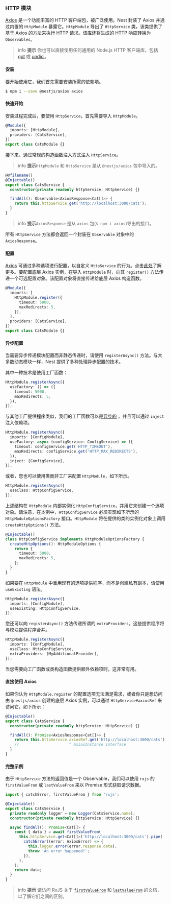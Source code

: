 ### HTTP 模块

[Axios](https://github.com/axios/axios) 是一个功能丰富的 HTTP 客户端包，被广泛使用。Nest 封装了 Axios 并通过内置的 `HttpModule` 暴露它。`HttpModule` 导出了 `HttpService` 类，该类提供了基于 Axios 的方法来执行 HTTP 请求。该库还将生成的 HTTP 响应转换为 `Observables`。

> info **提示** 你也可以直接使用任何通用的 Node.js HTTP 客户端库，包括 [got](https://github.com/sindresorhus/got) 或 [undici](https://github.com/nodejs/undici)。

#### 安装

要开始使用它，我们首先需要安装所需的依赖项。

```bash
$ npm i --save @nestjs/axios axios
```

#### 快速开始

安装过程完成后，要使用 `HttpService`，首先需要导入 `HttpModule`。

```typescript
@Module({
  imports: [HttpModule],
  providers: [CatsService],
})
export class CatsModule {}
```

接下来，通过常规的构造函数注入方式注入 `HttpService`。

> info **提示**`HttpModule` 和 `HttpService` 是从 `@nestjs/axios` 包中导入的。

```typescript
@@filename()
@Injectable()
export class CatsService {
  constructor(private readonly httpService: HttpService) {}

  findAll(): Observable<AxiosResponse<Cat[]>> {
    return this.httpService.get('http://localhost:3000/cats');
  }
}
```

> info **提示**`AxiosResponse` 是从 `axios` 包(`$ npm i axios`)导出的接口。

所有 `HttpService` 方法都会返回一个封装在 `Observable` 对象中的 `AxiosResponse`。

#### 配置

[Axios](https://github.com/axios/axios) 可通过多种选项进行配置，以自定义 `HttpService` 的行为。点击[此处](https://github.com/axios/axios#request-config)了解更多。要配置底层 Axios 实例，在导入 `HttpModule` 时，向其 `register()` 方法传递一个可选配置对象。该配置对象将直接传递给底层 Axios 构造函数。

```typescript
@Module({
  imports: [
    HttpModule.register({
      timeout: 5000,
      maxRedirects: 5,
    }),
  ],
  providers: [CatsService],
})
export class CatsModule {}
```

#### 异步配置

当需要异步传递模块配置而非静态传递时，请使用 `registerAsync()` 方法。与大多数动态模块一样，Nest 提供了多种处理异步配置的技术。

其中一种技术是使用工厂函数：

```typescript
HttpModule.registerAsync({
  useFactory: () => ({
    timeout: 5000,
    maxRedirects: 5,
  }),
});
```

与其他工厂提供程序类似，我们的工厂函数可以是[异步的](https://docs.nestjs.com/fundamentals/custom-providers#factory-providers-usefactory) ，并且可以通过 `inject` 注入依赖项。

```typescript
HttpModule.registerAsync({
  imports: [ConfigModule],
  useFactory: async (configService: ConfigService) => ({
    timeout: configService.get('HTTP_TIMEOUT'),
    maxRedirects: configService.get('HTTP_MAX_REDIRECTS'),
  }),
  inject: [ConfigService],
});
```

或者，您也可以使用类而非工厂来配置 `HttpModule`，如下所示。

```typescript
HttpModule.registerAsync({
  useClass: HttpConfigService,
});
```

上述结构在 `HttpModule` 内部实例化 `HttpConfigService`，并用它来创建一个选项对象。请注意，在本例中，`HttpConfigService` 必须实现如下所示的 `HttpModuleOptionsFactory` 接口。`HttpModule` 将在提供的类的实例化对象上调用 `createHttpOptions()` 方法。

```typescript
@Injectable()
class HttpConfigService implements HttpModuleOptionsFactory {
  createHttpOptions(): HttpModuleOptions {
    return {
      timeout: 5000,
      maxRedirects: 5,
    };
  }
}
```

如果要在 `HttpModule` 中重用现有的选项提供程序，而不是创建私有副本，请使用 `useExisting` 语法。

```typescript
HttpModule.registerAsync({
  imports: [ConfigModule],
  useExisting: HttpConfigService,
});
```

您还可以向 `registerAsync()` 方法传递所谓的 `extraProviders`。这些提供程序将与模块提供程序合并。

```typescript
HttpModule.registerAsync({
  imports: [ConfigModule],
  useClass: HttpConfigService,
  extraProviders: [MyAdditionalProvider],
});
```

当您需要向工厂函数或类构造函数提供额外依赖项时，这非常有用。

#### 直接使用 Axios

如果你认为 `HttpModule.register` 的配置选项无法满足需求，或者你只是想访问由 `@nestjs/axios` 创建的底层 Axios 实例，可以通过 `HttpService#axiosRef` 来访问它，如下所示：

```typescript
@Injectable()
export class CatsService {
  constructor(private readonly httpService: HttpService) {}

  findAll(): Promise<AxiosResponse<Cat[]>> {
    return this.httpService.axiosRef.get('http://localhost:3000/cats');
    //                      ^ AxiosInstance interface
  }
}
```

#### 完整示例

由于 `HttpService` 方法的返回值是一个 Observable，我们可以使用 `rxjs` 的 `firstValueFrom` 或 `lastValueFrom` 来以 Promise 形式获取请求数据。

```typescript
import { catchError, firstValueFrom } from 'rxjs';

@Injectable()
export class CatsService {
  private readonly logger = new Logger(CatsService.name);
  constructor(private readonly httpService: HttpService) {}

  async findAll(): Promise<Cat[]> {
    const { data } = await firstValueFrom(
      this.httpService.get<Cat[]>('http://localhost:3000/cats').pipe(
        catchError((error: AxiosError) => {
          this.logger.error(error.response.data);
          throw 'An error happened!';
        }),
      ),
    );
    return data;
  }
}
```

> info **提示** 请访问 RxJS 关于 [`firstValueFrom`](https://rxjs.dev/api/index/function/firstValueFrom) 和 [`lastValueFrom`](https://rxjs.dev/api/index/function/lastValueFrom) 的文档，以了解它们之间的区别。
